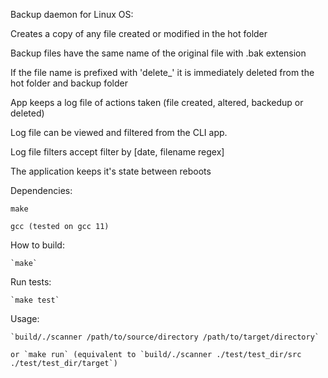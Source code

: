 Backup daemon for Linux OS:

Creates a copy of any file created or modified in the hot folder

Backup files have the same name of the original file with .bak extension

If the file name is prefixed with 'delete_' it is immediately deleted from the hot folder and backup folder

App keeps a log file of actions taken (file created, altered, backedup or deleted)

Log file can be viewed and filtered from the CLI app.

Log file filters accept filter by [date, filename regex]

The application keeps it's state between reboots

Dependencies:

    make

    gcc (tested on gcc 11)

How to build:

    `make`

Run tests:

    `make test`

Usage:

    `build/./scanner /path/to/source/directory /path/to/target/directory`

    or `make run` (equivalent to `build/./scanner ./test/test_dir/src ./test/test_dir/target`)

